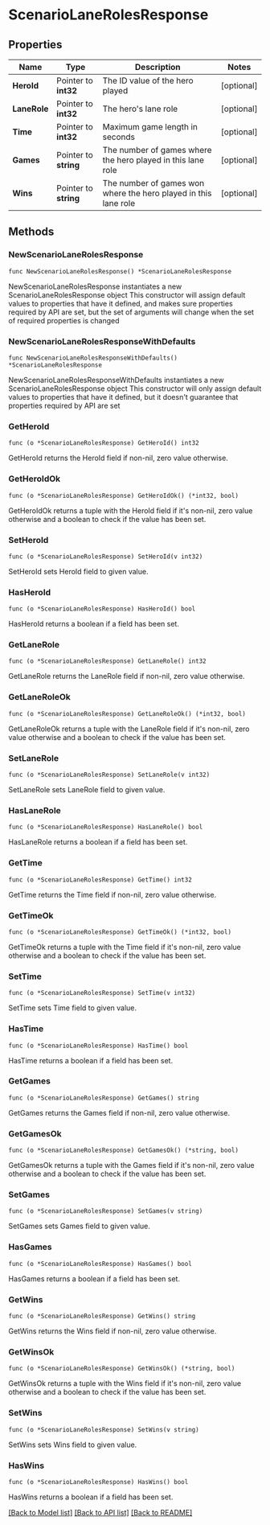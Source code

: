 # ScenarioLaneRolesResponse

## Properties

Name | Type | Description | Notes
------------ | ------------- | ------------- | -------------
**HeroId** | Pointer to **int32** | The ID value of the hero played | [optional] 
**LaneRole** | Pointer to **int32** | The hero&#39;s lane role | [optional] 
**Time** | Pointer to **int32** | Maximum game length in seconds | [optional] 
**Games** | Pointer to **string** | The number of games where the hero played in this lane role | [optional] 
**Wins** | Pointer to **string** | The number of games won where the hero played in this lane role | [optional] 

## Methods

### NewScenarioLaneRolesResponse

`func NewScenarioLaneRolesResponse() *ScenarioLaneRolesResponse`

NewScenarioLaneRolesResponse instantiates a new ScenarioLaneRolesResponse object
This constructor will assign default values to properties that have it defined,
and makes sure properties required by API are set, but the set of arguments
will change when the set of required properties is changed

### NewScenarioLaneRolesResponseWithDefaults

`func NewScenarioLaneRolesResponseWithDefaults() *ScenarioLaneRolesResponse`

NewScenarioLaneRolesResponseWithDefaults instantiates a new ScenarioLaneRolesResponse object
This constructor will only assign default values to properties that have it defined,
but it doesn't guarantee that properties required by API are set

### GetHeroId

`func (o *ScenarioLaneRolesResponse) GetHeroId() int32`

GetHeroId returns the HeroId field if non-nil, zero value otherwise.

### GetHeroIdOk

`func (o *ScenarioLaneRolesResponse) GetHeroIdOk() (*int32, bool)`

GetHeroIdOk returns a tuple with the HeroId field if it's non-nil, zero value otherwise
and a boolean to check if the value has been set.

### SetHeroId

`func (o *ScenarioLaneRolesResponse) SetHeroId(v int32)`

SetHeroId sets HeroId field to given value.

### HasHeroId

`func (o *ScenarioLaneRolesResponse) HasHeroId() bool`

HasHeroId returns a boolean if a field has been set.

### GetLaneRole

`func (o *ScenarioLaneRolesResponse) GetLaneRole() int32`

GetLaneRole returns the LaneRole field if non-nil, zero value otherwise.

### GetLaneRoleOk

`func (o *ScenarioLaneRolesResponse) GetLaneRoleOk() (*int32, bool)`

GetLaneRoleOk returns a tuple with the LaneRole field if it's non-nil, zero value otherwise
and a boolean to check if the value has been set.

### SetLaneRole

`func (o *ScenarioLaneRolesResponse) SetLaneRole(v int32)`

SetLaneRole sets LaneRole field to given value.

### HasLaneRole

`func (o *ScenarioLaneRolesResponse) HasLaneRole() bool`

HasLaneRole returns a boolean if a field has been set.

### GetTime

`func (o *ScenarioLaneRolesResponse) GetTime() int32`

GetTime returns the Time field if non-nil, zero value otherwise.

### GetTimeOk

`func (o *ScenarioLaneRolesResponse) GetTimeOk() (*int32, bool)`

GetTimeOk returns a tuple with the Time field if it's non-nil, zero value otherwise
and a boolean to check if the value has been set.

### SetTime

`func (o *ScenarioLaneRolesResponse) SetTime(v int32)`

SetTime sets Time field to given value.

### HasTime

`func (o *ScenarioLaneRolesResponse) HasTime() bool`

HasTime returns a boolean if a field has been set.

### GetGames

`func (o *ScenarioLaneRolesResponse) GetGames() string`

GetGames returns the Games field if non-nil, zero value otherwise.

### GetGamesOk

`func (o *ScenarioLaneRolesResponse) GetGamesOk() (*string, bool)`

GetGamesOk returns a tuple with the Games field if it's non-nil, zero value otherwise
and a boolean to check if the value has been set.

### SetGames

`func (o *ScenarioLaneRolesResponse) SetGames(v string)`

SetGames sets Games field to given value.

### HasGames

`func (o *ScenarioLaneRolesResponse) HasGames() bool`

HasGames returns a boolean if a field has been set.

### GetWins

`func (o *ScenarioLaneRolesResponse) GetWins() string`

GetWins returns the Wins field if non-nil, zero value otherwise.

### GetWinsOk

`func (o *ScenarioLaneRolesResponse) GetWinsOk() (*string, bool)`

GetWinsOk returns a tuple with the Wins field if it's non-nil, zero value otherwise
and a boolean to check if the value has been set.

### SetWins

`func (o *ScenarioLaneRolesResponse) SetWins(v string)`

SetWins sets Wins field to given value.

### HasWins

`func (o *ScenarioLaneRolesResponse) HasWins() bool`

HasWins returns a boolean if a field has been set.


[[Back to Model list]](../README.md#documentation-for-models) [[Back to API list]](../README.md#documentation-for-api-endpoints) [[Back to README]](../README.md)


